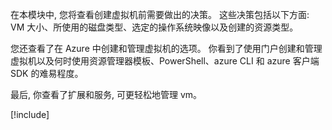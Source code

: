 在本模块中, 您将查看创建虚拟机前需要做出的决策。 这些决策包括以下方面: VM 大小、所使用的磁盘类型、选定的操作系统映像以及创建的资源类型。

您还查看了在 Azure 中创建和管理虚拟机的选项。 你看到了使用门户创建和管理虚拟机以及何时使用资源管理器模板、PowerShell、azure CLI 和 azure 客户端 SDK 的难易程度。

最后, 你查看了扩展和服务, 可更轻松地管理 vm。

[!include[](../../../includes/azure-sandbox-cleanup.md)]